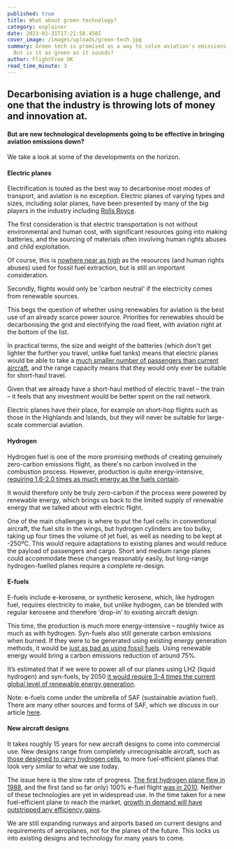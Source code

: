 ```yaml
---
published: true
title: What about green technology?
category: explainer
date: 2023-01-31T17:21:58.450Z
cover_image: /images/uploads/green-tech.jpg
summary: Green tech is promised as a way to solve aviation's emissions problem.
  But is it as green as it sounds?
author: FlightFree UK
read_time_minute: 3
---
```

## Decarbonising aviation is a huge challenge, and one that the industry is throwing lots of money and innovation at.

#### But are new technological developments going to be effective in bringing aviation emissions down?

We take a look at some of the developments on the horizon.

#### Electric planes

Electrification is touted as the best way to decarbonise most modes of transport, and aviation is no exception. Electric planes of varying types and sizes, including solar planes, have been presented by many of the big players in the industry including [Rolls Royce](https://www.bbc.co.uk/news/uk-england-derbyshire-60068786).

The first consideration is that electric transportation is not without environmental and human cost, with significant resources going into making batteries, and the sourcing of materials often involving human rights abuses and child exploitation. 

Of course, this is [nowhere near as high](https://www.sustainabilitybynumbers.com/p/mining-low-carbon-vs-fossil) as the resources (and human rights abuses) used for fossil fuel extraction, but is still an important consideration.

Secondly, flights would only be 'carbon neutral' if the electricity comes from renewable sources.

This begs the question of whether using renewables for aviation is the best use of an already scarce power source. Priorities for renewables should be decarbonising the grid and electrifying the road fleet, with aviation right at the bottom of the list.

In practical terms, the size and weight of the batteries (which don't get lighter the further you travel, unlike fuel tanks) means that electric planes would be able to take a [much smaller number of passengers than current aircraft](https://www.weforum.org/agenda/2019/08/aviation-electric-planes-climate-change/), and the range capacity means that they would only ever be suitable for short-haul travel.

Given that we already have a short-haul method of electric travel – the train – it feels that any investment would be better spent on the rail network.

Electric planes have their place, for example on short-hop flights such as those in the Highlands and Islands, but they will never be suitable for large-scale commercial aviation.

#### Hydrogen

Hydrogen fuel is one of the more promising methods of creating genuinely zero-carbon emissions flight, as there's no carbon involved in the combustion process. However, production is quite energy-intensive, [requiring 1.6-2.0 times as much energy as the fuels contain](https://theicct.org/aviation-grid-jun22/). 

It would therefore only be truly zero-carbon if the process were powered by renewable energy, which brings us back to the limited supply of renewable energy that we talked about with electric flight.

One of the main challenges is where to put the fuel cells: in conventional aircraft, the fuel sits in the wings, but hydrogen cylinders are too bulky, taking up four times the volume of jet fuel, as well as needing to be kept at -250ºC. This would require adaptations to existing planes and would reduce the payload of passengers and cargo. Short and medium range planes could accommodate these changes reasonably easily, but long-range hydrogen-fuelled planes require a complete re-design.

#### E-fuels

E-fuels include e-kerosene, or synthetic kerosene, which, like hydrogen fuel, requires electricity to make, but unlike hydrogen, can be blended with regular kerosene and therefore ‘drop-in’ to existing aircraft design.

This time, the production is much more energy-intensive – roughly twice as much as with hydrogen. Syn-fuels also still generate carbon emissions when burned. If they were to be generated using existing energy generation methods, it would be [just as bad as using fossil fuels](https://theicct.org/aviation-grid-jun22/). Using renewable energy would bring a carbon emissions reduction of around 75%.

It’s estimated that if we were to power all of our planes using LH2 (liquid hydrogen) and syn-fuels, by 2050 [it would require 3-4 times the current global level of renewable energy generation](https://www.clean-hydrogen.europa.eu/media/publications/hydrogen-powered-aviation_en). 

Note: e-fuels come under the umbrella of SAF (sustainable aviation fuel). There are many other sources and forms of SAF, which we discuss in our article [here](/post/the-trouble-with-saf/).

#### New aircraft designs 

It takes roughly 15 years for new aircraft designs to come into commercial use. New designs range from completely unrecognisable aircraft, such as [those designed to carry hydrogen cells](https://techcentral.co.za/airbus-unveils-hydrogen-powered-designs-for-zero-emission-flight/177120/), to more fuel-efficient planes that look very similar to what we use today. 

The issue here is the slow rate of progress. [The first hydrogen plane flew in 1988](https://en.wikipedia.org/wiki/Hydrogen-powered_aircraft), and the first (and so far only) 100% e-fuel flight [was in 2010](https://en.wikipedia.org/wiki/Jet_fuel). Neither of these technologies are yet in widespread use. In the time taken for a new fuel-efficient plane to reach the market, [growth in demand will have outstripped any efficiency gains](https://www.instagram.com/p/Coek280I_P2/?utm_source=ig_web_copy_link&igsh=MzRlODBiNWFlZA==). 

We are still expanding runways and airports based on current designs and requirements of aeroplanes, not for the planes of the future. This locks us into existing designs and technology for many years to come.